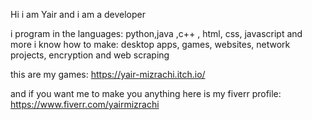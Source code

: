 Hi i am Yair and i am a developer

i program in the languages: python,java ,c++ , html, css, javascript and more
i know how to make: desktop apps, games, websites, network projects, encryption and web scraping

this are my games: https://yair-mizrachi.itch.io/

and if you want me to make you anything here is my fiverr profile: https://www.fiverr.com/yairmizrachi
